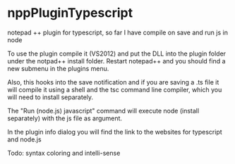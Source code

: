 nppPluginTypescript
===================

notepad ++ plugin for typescript, 
so far I have compile on save
and run js in node

To use the plugin compile it (VS2012) and put the DLL into the plugin folder under the notpad++ install folder.
Restart notepad++ and you should find a new submenu in the plugins menu.

Also, this hooks into the save notification and if you are saving a .ts file 
it will compile it using a shell and the tsc command line compiler, which you will need to install separately.

The "Run (node.js) javascript" command will execute node (install separately) with the js file as argument.

In the plugin info dialog you will find the link to the websites for typescript and node.js

Todo:
syntax coloring and intelli-sense
